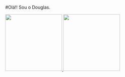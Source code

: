 #Olá!! Sou o Douglas.
<div>
  <a href="https://github.com/DouglasK4">
  <img height="180em" src="https://github-readme-stats.vercel.app/api?username=DouglasK4&show_icons=true&theme=dracula&include_all_commits=true&count_private=true"/>
  <img height="180em" src="https://github-readme-stats.vercel.app/api/top-langs/?username=DouglasK4&layout=compact&langs_count=7&theme=dark"/>
</div>
 
